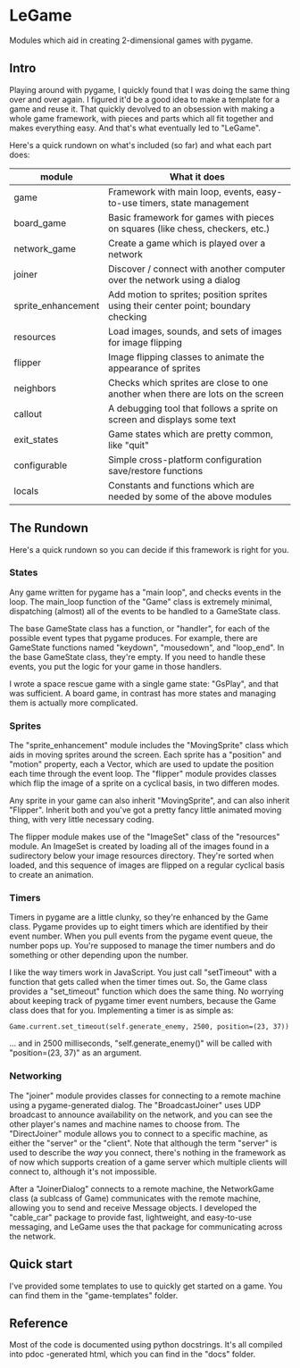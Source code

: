 # LeGame

Modules which aid in creating 2-dimensional games with pygame.

## Intro

Playing around with pygame, I quickly found that I was doing the same thing over and over again. I figured it'd be a good idea to make a template for a game and reuse it. That quickly devolved to an obsession with making a whole game framework, with pieces and parts which all fit together and makes everything easy. And that's what eventually led to "LeGame".

Here's a quick rundown on what's included (so far) and what each part does:

| module             | What it does                                                                        |
|--------------------|-------------------------------------------------------------------------------------|
| game               | Framework with main loop, events, easy-to-use timers, state management              |
| board_game         | Basic framework for games with pieces on squares (like chess, checkers, etc.)       |
| network_game       | Create a game which is played over a network                                        |
| joiner             | Discover / connect with another computer over the network using a dialog            |
| sprite_enhancement | Add motion to sprites; position sprites using their center point; boundary checking |
| resources          | Load images, sounds, and sets of images for image flipping                          |
| flipper            | Image flipping classes to animate the appearance of sprites                         |
| neighbors          | Checks which sprites are close to one another when there are lots on the screen     |
| callout            | A debugging tool that follows a sprite on screen and displays some text             |
| exit_states        | Game states which are pretty common, like "quit"                                    |
| configurable       | Simple cross-platform configuration save/restore functions                          |
| locals             | Constants and functions which are needed by some of the above modules               |

## The Rundown

Here's a quick rundown so you can decide if this framework is right for you.

### States

Any game written for pygame has a "main loop", and checks events in the loop. The main_loop function of the "Game" class is extremely minimal, dispatching (almost) all of the events to be handled to a GameState class.

The base GameState class has a function, or "handler", for each of the possible event types that pygame produces. For example, there are GameState functions named "keydown", "mousedown", and "loop_end". In the base GameState class, they're empty. If you need to handle these events, you put the logic for your game in those handlers.

I wrote a space rescue game with a single game state: "GsPlay", and that was sufficient. A board game, in contrast has more states and managing them is actually more complicated.

### Sprites

The "sprite_enhancement" module includes the "MovingSprite" class which aids in moving sprites around the screen. Each sprite has a "position" and "motion" property, each a Vector, which are used to update the position each time through the event loop. The "flipper" module provides classes which flip the image of a sprite on a cyclical basis, in two differen modes.

Any sprite in your game can also inherit "MovingSprite", and can also inherit "Flipper". Inherit both and you've got a pretty fancy little animated moving thing, with very little necessary coding.

The flipper module makes use of the "ImageSet" class of the "resources" module. An ImageSet is created by loading all of the images found in a sudirectory below your image resources directory. They're sorted when loaded, and this sequence of images are flipped on a regular cyclical basis to create an animation.

### Timers

Timers in pygame are a little clunky, so they're enhanced by the Game class. Pygame provides up to eight timers which are identified by their event number. When you pull events from the pygame event queue, the number pops up. You're supposed to manage the timer numbers and do something or other depending upon the number.

I like the way timers work in JavaScript. You just call "setTimeout" with a function that gets called when the timer times out. So, the Game class provides a "set_timeout" function which does the same thing. No worrying about keeping track of pygame timer event numbers, because the Game class does that for you. Implementing a timer is as simple as:

	Game.current.set_timeout(self.generate_enemy, 2500, position=(23, 37))

... and in 2500 milliseconds, "self.generate_enemy()" will be called with "position=(23, 37)" as an argument.

### Networking

The "joiner" module provides classes for connecting to a remote machine using a pygame-generated dialog. The "BroadcastJoiner" uses UDP broadcast to announce availability on the network, and you can see the other player's names and machine names to choose from. The "DirectJoiner" module allows you to connect to a specific machine, as either the "server" or the "client". Note that although the term "server" is used to describe the *way* you connect, there's nothing in the framework as of now which supports creation of a game server which multiple clients will connect to, although it's not impossible.

After a "JoinerDialog" connects to a remote machine, the NetworkGame class (a sublcass of Game) communicates with the remote machine, allowing you to send and receive Message objects. I developed the "cable_car" package to provide fast, lightweight, and easy-to-use messaging, and LeGame uses the that package for communicating across the network.

## Quick start

I've provided some templates to use to quickly get started on a game. You can find them in the "game-templates" folder.

## Reference

Most of the code is documented using python docstrings. It's all compiled into pdoc -generated html, which you can find in the "docs" folder.











